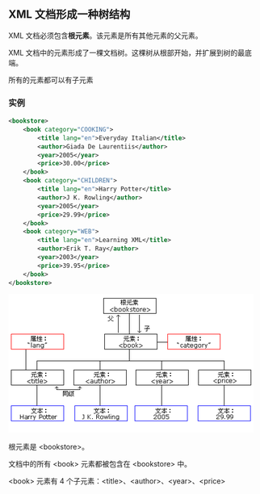 ## XML 文档形成一种树结构

XML 文档必须包含**根元素**。该元素是所有其他元素的父元素。

XML 文档中的元素形成了一棵文档树。这棵树从根部开始，并扩展到树的最底端。

所有的元素都可以有子元素

### 实例

```xml
<bookstore>
    <book category="COOKING">
        <title lang="en">Everyday Italian</title>
        <author>Giada De Laurentiis</author>
        <year>2005</year>
        <price>30.00</price>
    </book>
    <book category="CHILDREN">
        <title lang="en">Harry Potter</title>
        <author>J K. Rowling</author>
        <year>2005</year>
        <price>29.99</price>
    </book>
    <book category="WEB">
        <title lang="en">Learning XML</title>
        <author>Erik T. Ray</author>
        <year>2003</year>
        <price>39.95</price>
    </book>
</bookstore>
```

![](./img/nodetree.gif)

根元素是 \<bookstore>。

文档中的所有 \<book> 元素都被包含在 \<bookstore> 中。

\<book> 元素有 4 个子元素：\<title>、\<author>、\<year>、\<price>

